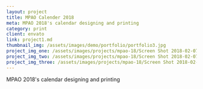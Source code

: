 ```yaml
---
layout: project
title: MPAO Calender 2018
meta: MPAO 2018's calendar designing and printing
category: print
client: envato
link: project1.md
thumbnail_img: /assets/images/demo/portfolio/portfolio3.jpg
project_img_one: /assets/images/projects/mpao-18/Screen Shot 2018-02-07 at 19.40.52.png
project_img_two: /assets/images/projects/mpao-18/Screen Shot 2018-02-07 at 19.41.00.png
project_img_three: /assets/images/projects/mpao-18/Screen Shot 2018-02-07 at 19.41.08.png
---
```


MPAO 2018's calendar designing and printing
